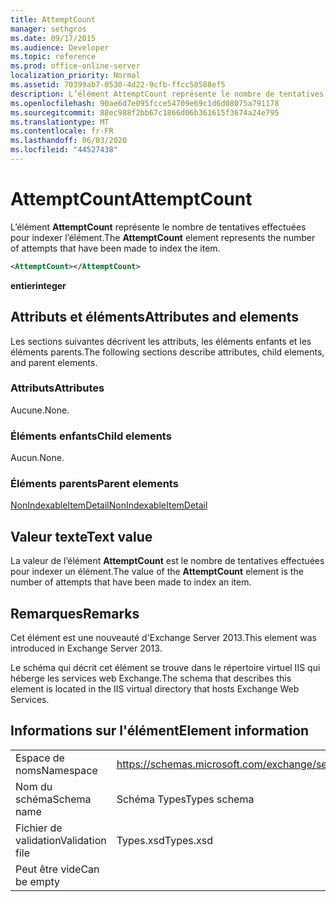 ```yaml
---
title: AttemptCount
manager: sethgros
ms.date: 09/17/2015
ms.audience: Developer
ms.topic: reference
ms.prod: office-online-server
localization_priority: Normal
ms.assetid: 70399ab7-0530-4d22-9cfb-ffcc58588ef5
description: L’élément AttemptCount représente le nombre de tentatives effectuées pour indexer l’élément.
ms.openlocfilehash: 90ae6d7e095fcce54709e69c1d6d08075a791178
ms.sourcegitcommit: 88ec988f2bb67c1866d06b361615f3674a24e795
ms.translationtype: MT
ms.contentlocale: fr-FR
ms.lasthandoff: 06/03/2020
ms.locfileid: "44527438"
---
```

# <a name="attemptcount"></a><span data-ttu-id="1145b-103">AttemptCount</span><span class="sxs-lookup"><span data-stu-id="1145b-103">AttemptCount</span></span>

<span data-ttu-id="1145b-104">L’élément **AttemptCount** représente le nombre de tentatives effectuées pour indexer l’élément.</span><span class="sxs-lookup"><span data-stu-id="1145b-104">The **AttemptCount** element represents the number of attempts that have been made to index the item.</span></span> 
  
```XML
<AttemptCount></AttemptCount>
```

 <span data-ttu-id="1145b-105">**entier**</span><span class="sxs-lookup"><span data-stu-id="1145b-105">**integer**</span></span>
## <a name="attributes-and-elements"></a><span data-ttu-id="1145b-106">Attributs et éléments</span><span class="sxs-lookup"><span data-stu-id="1145b-106">Attributes and elements</span></span>

<span data-ttu-id="1145b-107">Les sections suivantes décrivent les attributs, les éléments enfants et les éléments parents.</span><span class="sxs-lookup"><span data-stu-id="1145b-107">The following sections describe attributes, child elements, and parent elements.</span></span>
  
### <a name="attributes"></a><span data-ttu-id="1145b-108">Attributs</span><span class="sxs-lookup"><span data-stu-id="1145b-108">Attributes</span></span>

<span data-ttu-id="1145b-109">Aucune.</span><span class="sxs-lookup"><span data-stu-id="1145b-109">None.</span></span>
  
### <a name="child-elements"></a><span data-ttu-id="1145b-110">Éléments enfants</span><span class="sxs-lookup"><span data-stu-id="1145b-110">Child elements</span></span>

<span data-ttu-id="1145b-111">Aucun.</span><span class="sxs-lookup"><span data-stu-id="1145b-111">None.</span></span>
  
### <a name="parent-elements"></a><span data-ttu-id="1145b-112">Éléments parents</span><span class="sxs-lookup"><span data-stu-id="1145b-112">Parent elements</span></span>

[<span data-ttu-id="1145b-113">NonIndexableItemDetail</span><span class="sxs-lookup"><span data-stu-id="1145b-113">NonIndexableItemDetail</span></span>](nonindexableitemdetail.md)
  
## <a name="text-value"></a><span data-ttu-id="1145b-114">Valeur texte</span><span class="sxs-lookup"><span data-stu-id="1145b-114">Text value</span></span>

<span data-ttu-id="1145b-115">La valeur de l’élément **AttemptCount** est le nombre de tentatives effectuées pour indexer un élément.</span><span class="sxs-lookup"><span data-stu-id="1145b-115">The value of the **AttemptCount** element is the number of attempts that have been made to index an item.</span></span> 
  
## <a name="remarks"></a><span data-ttu-id="1145b-116">Remarques</span><span class="sxs-lookup"><span data-stu-id="1145b-116">Remarks</span></span>

<span data-ttu-id="1145b-117">Cet élément est une nouveauté d'Exchange Server 2013.</span><span class="sxs-lookup"><span data-stu-id="1145b-117">This element was introduced in Exchange Server 2013.</span></span>
  
<span data-ttu-id="1145b-118">Le schéma qui décrit cet élément se trouve dans le répertoire virtuel IIS qui héberge les services web Exchange.</span><span class="sxs-lookup"><span data-stu-id="1145b-118">The schema that describes this element is located in the IIS virtual directory that hosts Exchange Web Services.</span></span>
  
## <a name="element-information"></a><span data-ttu-id="1145b-119">Informations sur l'élément</span><span class="sxs-lookup"><span data-stu-id="1145b-119">Element information</span></span>

|||
|:-----|:-----|
|<span data-ttu-id="1145b-120">Espace de noms</span><span class="sxs-lookup"><span data-stu-id="1145b-120">Namespace</span></span>  <br/> |https://schemas.microsoft.com/exchange/services/2006/types  <br/> |
|<span data-ttu-id="1145b-121">Nom du schéma</span><span class="sxs-lookup"><span data-stu-id="1145b-121">Schema name</span></span>  <br/> |<span data-ttu-id="1145b-122">Schéma Types</span><span class="sxs-lookup"><span data-stu-id="1145b-122">Types schema</span></span>  <br/> |
|<span data-ttu-id="1145b-123">Fichier de validation</span><span class="sxs-lookup"><span data-stu-id="1145b-123">Validation file</span></span>  <br/> |<span data-ttu-id="1145b-124">Types.xsd</span><span class="sxs-lookup"><span data-stu-id="1145b-124">Types.xsd</span></span>  <br/> |
|<span data-ttu-id="1145b-125">Peut être vide</span><span class="sxs-lookup"><span data-stu-id="1145b-125">Can be empty</span></span>  <br/> ||
   

